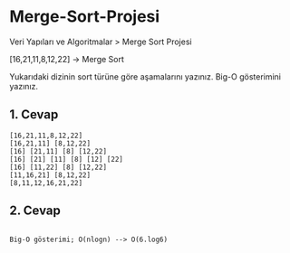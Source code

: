 # Merge-Sort-Projesi
Veri Yapıları ve Algoritmalar > Merge Sort Projesi

[16,21,11,8,12,22] -> Merge Sort

Yukarıdaki dizinin sort türüne göre aşamalarını yazınız.
Big-O gösterimini yazınız.


## 1. Cevap 
```
[16,21,11,8,12,22] 	
[16,21,11] [8,12,22] 
[16] [21,11] [8] [12,22]
[16] [21] [11] [8] [12]	[22]             
[16] [11,22] [8] [12,22]
[11,16,21] [8,12,22]
[8,11,12,16,21,22]
```
## 2. Cevap 
```

Big-O gösterimi; O(nlogn) --> O(6.log6)
  
```

